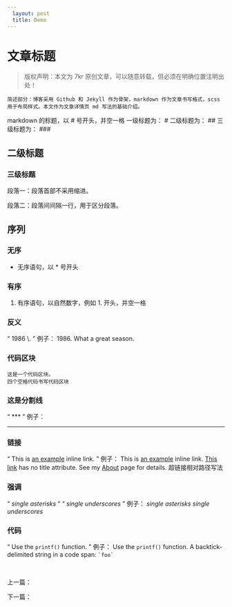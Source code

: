 ```yaml
---
　layout: post
　title: Demo
---
```


# 文章标题
> 版权声明：本文为 7kr 原创文章，可以随意转载，但必须在明确位置注明出处！

	简述部分：博客采用 Github 和 Jekyll 作为骨架，markdown 作为文章书写格式，scss 用于布局样式。本文作为文章详情页 md 写法的基础介绍。

markdown 的标题，以 # 号开头，并空一格
一级标题为： # 
二级标题为： ## 
三级标题为： ###  
## 二级标题
### 三级标题
段落一：段落首部不采用缩进。

段落二：段落间间隔一行，用于区分段落。
## 序列

### 无序
* 无序语句，以 * 号开头

### 有序
1. 有序语句，以自然数字，例如 1. 开头，并空一格

### 反义
“ 1986 \\. ”
例子：
1986\. What a great season.

### 代码区块
    这是一个代码区块。
    四个空格代码书写代码区块
		
### 这是分割线
“ *** ”
例子：
***

### 链接
“ This is [an example](http://example.com/ "Title") inline link. ”
例子：
This is [an example](http://example.com/ "Title") inline link.
[This link](http://example.net/) has no title attribute.
See my [About](/about/) page for details. 超链接相对路径写法

### 强调
“ *single asterisks* ”
“ _single underscores_ ”
例子：
*single asterisks*
_single underscores_
### 代码 
“ Use the `printf()` function. ”
例子：
Use the `printf()` function.
A backtick-delimited string in a code span: `` `foo` ``

<br>
<div>
	<p class="pre">上一篇：</p>
	<p class="next">下一篇：</p>
</div>